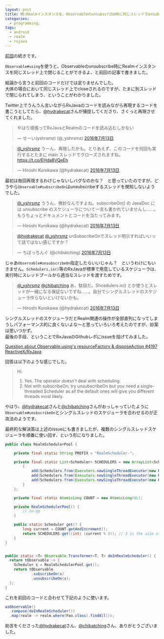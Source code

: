 ```yaml
---
layout: post
title: 続:Realmインスタンスを、Observableのunsubscribe時に同じスレッドでunsubscribeする
categories:
  - programming;
tags:
  - android
  - realm
  - rxjava
---
```


[前回](https://yslibrary.net/2016/07/08/how-to-close-realm-upon-unsubscribe/)の続きです。

`Observable#using`を使うと、Observableのunsubscribe時にRealmインスタンスを同じスレッド上で閉じることができるよ、と前回の記事で書きました。

結論から言うと前回のコードだけでは足りませんでした。  
大体の場合において同じスレッド上でcloseされるのですが、たまに別スレッドで閉じられてしまう、ということがわかりました。

Twitter上でうんうん言いながらRxJavaのコードを読みながら再現するコードを書こうとしてたら、[@hydrakecat](https://twitter.com/hydrakecat)さんが捕捉してくださり、さくっと再現させてくれました。

<blockquote class="twitter-tweet" data-lang="ja"><p lang="ja" dir="ltr">やはり頑張ってRxJavaとRealmのコードを読み込むしかない</p>&mdash; せーい(yshrsmz) (@_yshrsmz) <a href="https://twitter.com/_yshrsmz/status/753075450906378241">2016年7月13日</a></blockquote>

<blockquote class="twitter-tweet" data-lang="ja"><p lang="ja" dir="ltr"><a href="https://twitter.com/_yshrsmz">@_yshrsmz</a> うーん、再現したかも。とりあえず、このコードを何回も実行するとたまに main スレッドでクローズされますね。<a href="https://t.co/EHda8VQeEh">https://t.co/EHda8VQeEh</a></p>&mdash; Hiroshi Kurokawa (@hydrakecat) <a href="https://twitter.com/hydrakecat/status/753121477050953728">2016年7月13日</a></blockquote>

最初は毎回再現するわけじゃないしバグなのかな？　と思っていたのですが、どうやら`Observable#subscribeOn`はunsubscribeするスレッドを関知しないようでした。

<blockquote class="twitter-tweet" data-lang="ja"><p lang="ja" dir="ltr"><a href="https://twitter.com/_yshrsmz">@_yshrsmz</a> ううん、微妙なんですよね。subscribeOn() の JavaDoc には unsubscribe のスケジューラについて一言も書かれていませんし……。もうちょっとドキュメントとコードを当たってみます。</p>&mdash; Hiroshi Kurokawa (@hydrakecat) <a href="https://twitter.com/hydrakecat/status/753174895706509313">2016年7月13日</a></blockquote>

<blockquote class="twitter-tweet" data-lang="ja"><p lang="ja" dir="ltr"><a href="https://twitter.com/hydrakecat">@hydrakecat</a> <a href="https://twitter.com/_yshrsmz">@_yshrsmz</a> unSubscribeOnでスレッド明示すればいいって話ではない感じですか？</p>&mdash; ちばっちんぐ (@chibatching) <a href="https://twitter.com/chibatching/status/753176554293694464">2016年7月13日</a></blockquote>

じゃあ`Observable#unsubscribeOn`指定したらいいじゃん？　というわけにもいきません。`Schedulers.io()`等のRxJavaが標準で用意しているスケジューラは、実行時にスレッドプールから適当なスレッドを渡すためです。

<blockquote class="twitter-tweet" data-lang="ja"><p lang="ja" dir="ltr"><a href="https://twitter.com/_yshrsmz">@_yshrsmz</a> <a href="https://twitter.com/chibatching">@chibatching</a> あ、駄目だ。Shcedulers.io() とか使うとスレッドが一緒になる保証ないですね……。自分でシングルスレッドのスケジューラ作らないといけないかも。</p>&mdash; Hiroshi Kurokawa (@hydrakecat) <a href="https://twitter.com/hydrakecat/status/753178239770562560">2016年7月13日</a></blockquote>

シングルスレッドのスケジューラだとRealm関連の操作が全部直列になってしまうしパフォーマンス的に良くないよな〜と思っていろいろ考えたのですが、妙案は思いつかず。  
最後の手段、ということでRxJavaのGithubレポにissueを投げてみました。

[Question about Observable.using's resourceFactory & disposeAction #4197 ReactiveX/RxJava](https://github.com/ReactiveX/RxJava/issues/4197)


回答は以下のような感じでした。

> Hi.
>
> 1) Yes. The operator doesn't deal with scheduling.
> 2) Not with subscribeOn; try unsubscribeOn but you need a single-threaded Scheduler as all the default ones will give you different threads most likely.

やはり、[@hydrakecat](https://twitter.com/hydrakecat)さんと[@chibatching](https://twitter.com/chibatching)さんがおっしゃっていたように`Observable#unsbscribeOn`とシングルスレッドのスケジューラを合わせるのが正攻法のようです。


最終的な解決策は上述のissueにも書きましたが、複数のシングルスレッドスケジューラを順番に使い回す、という形になりました。

```java
public class RealmSchedulerPool {

    private final static String PREFIX = "RealmScheduler-";

    private final static List<Scheduler> SCHEDULERS = new ArrayList<Scheduler>(){
        {
            add(Schedulers.from(Executors.newSingleThreadExecutor(new RxThreadFactory(PREFIX + "1-"))));
            add(Schedulers.from(Executors.newSingleThreadExecutor(new RxThreadFactory(PREFIX + "2-"))));
            add(Schedulers.from(Executors.newSingleThreadExecutor(new RxThreadFactory(PREFIX + "3-"))));
        }
    };

    private final static AtomicLong COUNT = new AtomicLong(0L);

    private RealmSchedulerPool() {
        // no-op
    }

    public static Scheduler get() {
        long current = COUNT.getAndIncrement();
        return SCHEDULERS.get((int) (current % 3)); // 3 is the size of SCHEDULERS
    }
}


public static <T> Observable.Transformer<T, T> doInRealmScheduler() {
  return tObservable -> {
    Scheduler s = RealmSchedulerPool.get();
    return tObservable
            .subscribeOn(s)
            .unsubscribeOn(s);
  };
}
```

これを前回のコードと合わせて下記のように使います。

```java
asObservable()
  .compose(doInRealmScheduler())
  .map(realm -> realm.where(Foo.class).findAll());
```

助言をくださった[@hydrakecat](https://twitter.com/hydrakecat)さん、[@chibatching](https://twitter.com/chibatching)さん、ありがとうございました。
